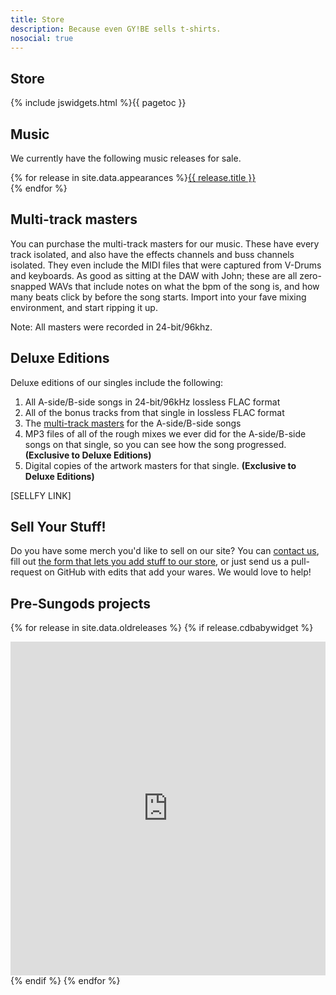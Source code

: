```yaml
---
title: Store
description: Because even GY!BE sells t-shirts.
nosocial: true
---
```


## Store

{% include jswidgets.html %}{{ pagetoc }}

## Music

We currently have the following music releases for sale. 

{% for release in site.data.appearances %}<a href="/releases/{{ release.id }}">{{ release.title }}</a><br/>{% endfor %}

## Multi-track masters

You can purchase the multi-track masters for our music. These have every track isolated, and also
have the effects channels and buss channels isolated. They even include the MIDI files that were
captured from V-Drums and keyboards. As good as sitting at the DAW with John; these are all
zero-snapped WAVs that include notes on what the bpm of the song is, and how many beats click
by before the song starts. Import into your fave mixing environment, and start ripping it up.

<!-- table>
  <tr>
    <td>Someone to Lose You</td>
    <td><a href="https://sellfy.com/p/oNuz/" target="_blank">$0.99 USD</a></td>
  </tr>
  <tr>
    <td>(If I Can Learn) To Love Myself</td>
    <td><a href="https://sellfy.com/p/62vQ/" target="_blank">$0.99 USD</a></td>
  </tr>
</table -->

Note: All masters were recorded in 24-bit/96khz.

## Deluxe Editions

Deluxe editions of our singles include the following:

1. All A-side/B-side songs in 24-bit/96kHz lossless FLAC format
2. All of the bonus tracks from that single in lossless FLAC format
3. The [multi-track masters](#multi-track-masters) for the A-side/B-side songs
4. MP3 files of all of the rough mixes we ever did for the A-side/B-side songs on that single, so you can see how the song progressed. **(Exclusive to Deluxe Editions)**
5. Digital copies of the artwork masters for that single. **(Exclusive to Deluxe Editions)** 

[SELLFY LINK]

## Sell Your Stuff!

Do you have some merch you'd like to sell on our site? You can [contact us](/contact),
fill out [the form that lets you add stuff to our store](https://docs.google.com/forms/d/1TI12r-L-9Vha2bnLbB9VJc8owg_xGVlVQDrCUTayHhM/viewform),
or just send us a pull-request on GitHub with edits that add your wares. We would love
to help!

## Pre-Sungods projects

{% for release in site.data.oldreleases %}
{% if release.cdbabywidget %}<div style="max-width:600px;max-height:645px;min-width:180px;"><div style="position: relative;height: 0;overflow: hidden;padding-bottom:100%;padding-top:30px;"><iframe name="square" style="position:absolute;top:0px;left:0px;width:100%;height:100%;border:0px;" src="http://widget.cdbaby.com/{{ release.cdbabywidget }}/square/light/opaque"></iframe></div></div>{% endif %}
{% endfor %}
